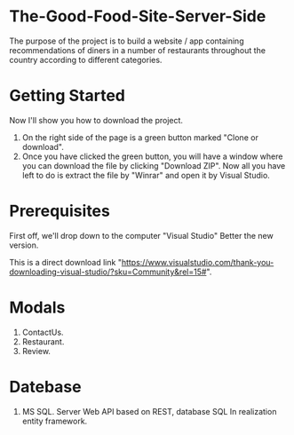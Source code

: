 # The-Good-Food-Site-Server-Side

The purpose of the project is to build a website / app containing recommendations of diners in a number of restaurants throughout the country according to different categories.

# Getting Started

Now I'll show you how to download the project.

1) On the right side of the page is a green button marked "Clone or download".
2) Once you have clicked the green button, you will have a window where you can download the file by clicking "Download ZIP".
Now all you have left to do is extract the file by "Winrar" and open it by Visual Studio.

# Prerequisites

First off, we'll drop down to the computer "Visual Studio" Better the new version.

This is a direct download link "https://www.visualstudio.com/thank-you-downloading-visual-studio/?sku=Community&rel=15#".

# Modals
1) ContactUs.
2) Restaurant.
3) Review.

# Datebase
1) MS SQL.
Server Web API based on REST, database SQL In realization entity framework. 
